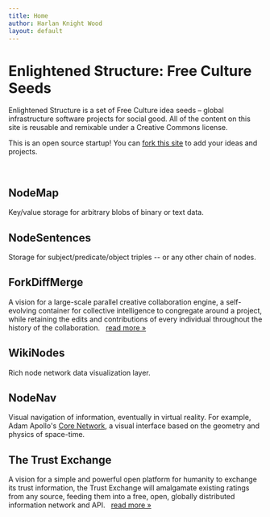 ```yaml
---
title: Home
author: Harlan Knight Wood
layout: default
---
```


Enlightened Structure: Free Culture Seeds
=========================================

Enlightened Structure is a set of Free Culture idea seeds &#8211; global
infrastructure software projects for social good. All of the content on this site is
reusable and remixable under a Creative Commons license.

This is an open source startup!  You can [fork this site][] to add your ideas and projects.

<div class="hr-ellipsis">&nbsp;</div>

NodeMap
-------
Key/value storage for arbitrary blobs of binary or text data.

NodeSentences
-------------
Storage for subject/predicate/object triples -- or any other chain of nodes.

ForkDiffMerge
-------------
A vision for a large-scale parallel creative collaboration engine, a self-evolving container for collective intelligence to congregate around a project, while retaining the edits and contributions of every individual throughout the history of the collaboration. &nbsp; [read more &raquo;](/ForkDiffMerge)

WikiNodes
---------
Rich node network data visualization layer.

NodeNav
-------
Visual navigation of information, eventually in virtual reality.  For example, Adam Apollo's [Core Network][], a visual interface based on the geometry and physics of space-time.

The Trust Exchange
------------------
A vision for a simple and powerful open platform for humanity to exchange its trust information, the Trust Exchange will amalgamate existing ratings from any source, feeding them into a free, open, globally distributed information network and API. &nbsp; [read more &raquo;](/Trust_Exchange)



[Core Network]: /Core_Network
[fork this site]: https://github.com/onesunone/Enlightened_Structure